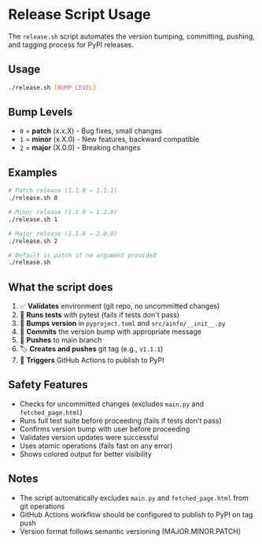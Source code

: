 # Release Script Usage

The `release.sh` script automates the version bumping, committing, pushing, and tagging process for PyPI releases.

## Usage

```bash
./release.sh [BUMP_LEVEL]
```

## Bump Levels

- `0` = **patch** (x.x.X) - Bug fixes, small changes
- `1` = **minor** (x.X.0) - New features, backward compatible
- `2` = **major** (X.0.0) - Breaking changes

## Examples

```bash
# Patch release (1.1.0 → 1.1.1)
./release.sh 0

# Minor release (1.1.0 → 1.2.0) 
./release.sh 1

# Major release (1.1.0 → 2.0.0)
./release.sh 2

# Default is patch if no argument provided
./release.sh
```

## What the script does

1. ✅ **Validates** environment (git repo, no uncommitted changes)
2. 🧪 **Runs tests** with pytest (fails if tests don't pass)
3. 🔢 **Bumps version** in `pyproject.toml` and `src/ainfo/__init__.py`
4. 📝 **Commits** the version bump with appropriate message
5. 🚀 **Pushes** to main branch
6. 🏷️ **Creates and pushes** git tag (e.g., `v1.1.1`)
7. 🤖 **Triggers** GitHub Actions to publish to PyPI

## Safety Features

- Checks for uncommitted changes (excludes `main.py` and `fetched_page.html`)
- Runs full test suite before proceeding (fails if tests don't pass)
- Confirms version bump with user before proceeding
- Validates version updates were successful
- Uses atomic operations (fails fast on any error)
- Shows colored output for better visibility

## Notes

- The script automatically excludes `main.py` and `fetched_page.html` from git operations
- GitHub Actions workflow should be configured to publish to PyPI on tag push
- Version format follows semantic versioning (MAJOR.MINOR.PATCH)